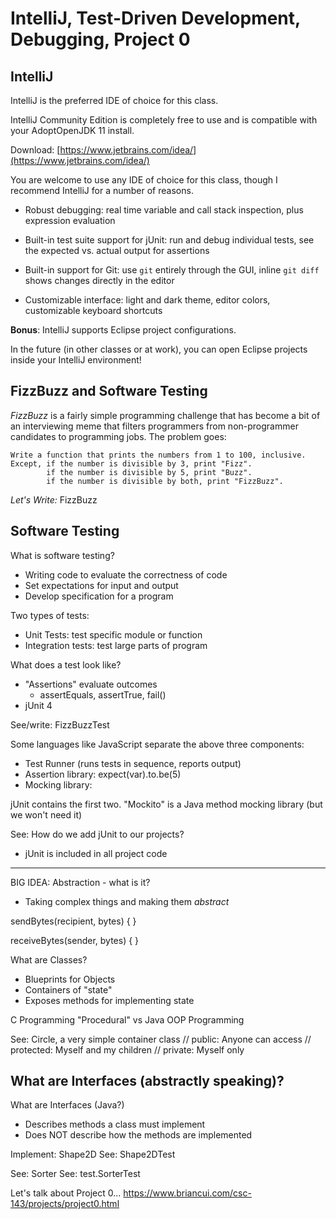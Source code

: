 # IntelliJ, Test-Driven Development, Debugging, Project 0

## IntelliJ

IntelliJ is the preferred IDE of choice for this class.

IntelliJ Community Edition is completely free to use
and is compatible with your AdoptOpenJDK 11 install.

Download: [https://www.jetbrains.com/idea/](https://www.jetbrains.com/idea/)

You are welcome to use any IDE of choice for this class,
though I recommend IntelliJ for a number of reasons.

 - Robust debugging: real time variable and call stack inspection,
   plus expression evaluation

 - Built-in test suite support for jUnit: run and debug individual tests,
   see the expected vs. actual output for assertions
 
 - Built-in support for Git: use `git` entirely through the GUI,
   inline `git diff` shows changes directly in the editor

 - Customizable interface: light and dark theme, editor colors,
   customizable keyboard shortcuts

**Bonus**: IntelliJ supports Eclipse project configurations.

In the future (in other classes or at work),
you can open Eclipse projects inside your IntelliJ environment! 

## FizzBuzz and Software Testing

*FizzBuzz* is a fairly simple programming challenge that has become
a bit of an interviewing meme that filters programmers from non-programmer
candidates to programming jobs. The problem goes:

```
Write a function that prints the numbers from 1 to 100, inclusive.
Except, if the number is divisible by 3, print "Fizz".
        if the number is divisible by 5, print "Buzz".
        if the number is divisible by both, print "FizzBuzz".
```

*Let's Write:* FizzBuzz

## Software Testing

What is software testing?
 - Writing code to evaluate the correctness of code
 - Set expectations for input and output
 - Develop specification for a program

Two types of tests:
 - Unit Tests: test specific module or function
 - Integration tests: test large parts of program

What does a test look like?
 - "Assertions" evaluate outcomes
   - assertEquals, assertTrue, fail()
 - jUnit 4

See/write: FizzBuzzTest

Some languages like JavaScript separate the above three components:
 - Test Runner (runs tests in sequence, reports output)
 - Assertion library: expect(var).to.be(5)
 - Mocking library:

jUnit contains the first two. "Mockito" is a Java method mocking library (but we won't need it)

See: How do we add jUnit to our projects?
 - jUnit is included in all project code

*****************************************

BIG IDEA: Abstraction - what is it?
 - Taking complex things and making them *abstract*

sendBytes(recipient, bytes) {
}

receiveBytes(sender, bytes) {
}

What are Classes?
 - Blueprints for Objects
 - Containers of "state"
 - Exposes methods for implementing state

C Programming "Procedural" vs Java OOP Programming


See: Circle, a very simple container class
    // public: Anyone can access
    // protected: Myself and my children
    // private: Myself only

What are Interfaces (abstractly speaking)?
 -

What are Interfaces (Java?)
 - Describes methods a class must implement
 - Does NOT describe how the methods are implemented

Implement: Shape2D
See: Shape2DTest


See: Sorter
See: test.SorterTest


Let's talk about Project 0...
https://www.briancui.com/csc-143/projects/project0.html

